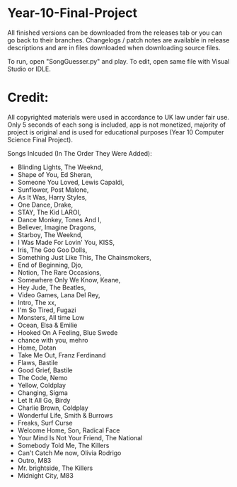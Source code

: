# Year-10-Final-Project
All finished versions can be downloaded from the releases tab or you can go back to their branches. Changelogs / patch notes are available in release descriptions and are in files downloaded when downloading source files.

To run, open "SongGuesser.py" and play. To edit, open same file with Visual Studio or IDLE.

# Credit:
All copyrighted materials were used in accordance to UK law under fair use. Only 5 seconds of each song is included, app is not monetized, majority of project is original and is used for educational purposes (Year 10 Computer Science Final Project).

Songs Inlcuded (In The Order They Were Added):
- Blinding Lights, The Weeknd,
- Shape of You, Ed Sheran,
- Someone You Loved, Lewis Capaldi,
- Sunflower, Post Malone,
- As It Was, Harry Styles,
- One Dance, Drake,
- STAY, The Kid LAROI,
- Dance Monkey, Tones And I,
- Believer, Imagine Dragons,
- Starboy, The Weeknd,
- I Was Made For Lovin' You, KISS,
- Iris, The Goo Goo Dolls,
- Something Just Like This, The Chainsmokers,
- End of Beginning, Djo,
- Notion, The Rare Occasions,
- Somewhere Only We Know, Keane,
- Hey Jude, The Beatles,
- Video Games, Lana Del Rey,
- Intro, The xx,
- I'm So Tired, Fugazi
- Monsters, All time Low
- Ocean, Elsa & Emilie
- Hooked On A Feeling, Blue Swede
- chance with you, mehro
- Home, Dotan
- Take Me Out, Franz Ferdinand
- Flaws, Bastile
- Good Grief, Bastile
- The Code, Nemo
- Yellow, Coldplay
- Changing, Sigma
- Let It All Go, Birdy
- Charlie Brown, Coldplay
- Wonderful Life, Smith & Burrows
- Freaks, Surf Curse
- Welcome Home, Son, Radical Face
- Your Mind Is Not Your Friend, The National
- Somebody Told Me, The Killers
- Can't Catch Me now, Olivia Rodrigo
- Outro, M83
- Mr. brightside, The Killers
- Midnight City, M83

